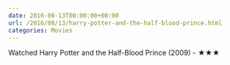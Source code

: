 ```yaml
---
date: 2016-08-13T00:00:00+00:00
url: /2016/08/13/harry-potter-and-the-half-blood-prince.html
categories: Movies
---
```

Watched Harry Potter and the Half-Blood Prince (2009) - ★★★




